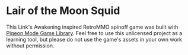 # Lair of the Moon Squid
This Link's Awakening inspired RetroMMO spinoff game was built with [Pigeon Mode Game Library](https://github.com/evannorton/Pigeon-Mode-Game-Framework). Feel free to use this unlicensed project as a learning tool, but please do not use the game's assets in your own work without permission.
